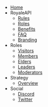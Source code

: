 - [Home](README.md)
- RoyaleAPI
    - [Rules](racf/rules.md)
    - [Roles](racf/roles.md)
    - [Benefits](racf/Benefits.md)
    - [FAQ](racf/faq.md)
    - [Branding](racf/branding.md)
- Roles
    - [Visitors](visitors.md)
    - [Members](members.md)
    - [Elders](elders.md)
    - [Leaders](leaders.md)
    - [Moderators](mods.md)
- Strategy
    - [Overview](strategy.md)
- Social
    - [Discord](https://discord.io/apifam)
    - [Twitter](https://twitter.com/RoyaleAPI)
